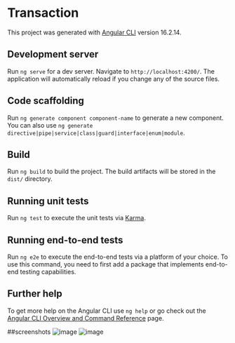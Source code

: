 # Transaction

This project was generated with [Angular CLI](https://github.com/angular/angular-cli) version 16.2.14.

## Development server

Run `ng serve` for a dev server. Navigate to `http://localhost:4200/`. The application will automatically reload if you change any of the source files.

## Code scaffolding

Run `ng generate component component-name` to generate a new component. You can also use `ng generate directive|pipe|service|class|guard|interface|enum|module`.

## Build

Run `ng build` to build the project. The build artifacts will be stored in the `dist/` directory.

## Running unit tests

Run `ng test` to execute the unit tests via [Karma](https://karma-runner.github.io).

## Running end-to-end tests

Run `ng e2e` to execute the end-to-end tests via a platform of your choice. To use this command, you need to first add a package that implements end-to-end testing capabilities.

## Further help

To get more help on the Angular CLI use `ng help` or go check out the [Angular CLI Overview and Command Reference](https://angular.io/cli) page.

##screenshots
![image](https://github.com/Arunprasathp-iresponsive/Transaction-detail-Angular/assets/148970391/9d798709-3eea-4a47-83d3-b6a20b306d39)
![image](https://github.com/Arunprasathp-iresponsive/Transaction-detail-Angular/assets/148970391/d7cb9b6e-9aeb-4284-9eb7-2acfbe876aa9)


